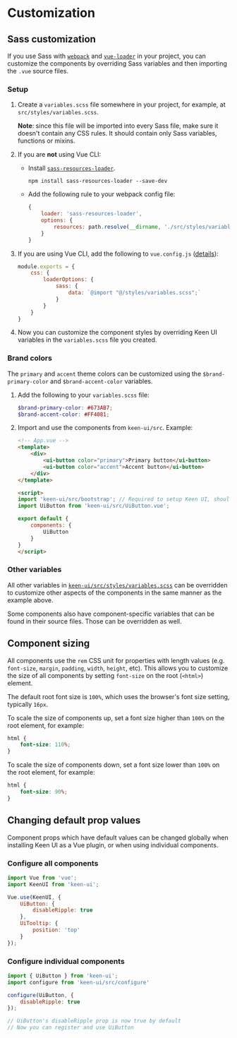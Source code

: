 # Customization

## Sass customization

If you use Sass with [`webpack`](https://webpack.js.org) and [`vue-loader`](https://github.com/vuejs/vue-loader) in your project, you can customize the components by overriding Sass variables and then importing the `.vue` source files.

### Setup

1. Create a `variables.scss` file somewhere in your project, for example, at `src/styles/variables.scss`.

    **Note**: since this file will be imported into every Sass file, make sure it doesn't contain any CSS rules. It should contain only Sass variables, functions or mixins.

2. If you are **not** using Vue CLI:
    - Install [`sass-resources-loader`](https://github.com/shakacode/sass-resources-loader).

        ```
        npm install sass-resources-loader --save-dev
        ```

    - Add the following rule to your webpack config file:

        ```js
        {
            loader: 'sass-resources-loader',
            options: {
                resources: path.resolve(__dirname, './src/styles/variables.scss')
            }
        }
        ```
3. If you are using Vue CLI, add the following to `vue.config.js` ([details](https://cli.vuejs.org/guide/css.html#passing-options-to-pre-processor-loaders)):

    ```js
    module.exports = {
        css: {
            loaderOptions: {
                sass: {
                    data: `@import "@/styles/variables.scss";`
                }
            }
        }
    }
    ```

4. Now you can customize the component styles by overriding Keen UI variables in the `variables.scss` file you created.

### Brand colors

The `primary` and `accent` theme colors can be customized using the `$brand-primary-color` and `$brand-accent-color` variables.

1. Add the following to your `variables.scss` file:

    ```scss
    $brand-primary-color: #673AB7;
    $brand-accent-color: #FF4081;
    ```

2. Import and use the components from `keen-ui/src`. Example:

    ```html
    <!-- App.vue -->
    <template>
        <div>
            <ui-button color="primary">Primary button</ui-button>
            <ui-button color="accent">Accent button</ui-button>
        </div>
    </template>

    <script>
    import 'keen-ui/src/bootstrap'; // Required to setup Keen UI, should be imported only once in your project
    import UiButton from 'keen-ui/src/UiButton.vue';

    export default {
        components: {
            UiButton
        }
    }
    </script>
    ```

### Other variables

All other variables in [`keen-ui/src/styles/variables.scss`](.../src/styles/variables.scss) can be overridden to customize other aspects of the components in the same manner as the example above.

Some components also have component-specific variables that can be found in their source files. Those can be overridden as well.

## Component sizing

All components use the `rem` CSS unit for properties with length values (e.g. `font-size`, `margin`, `padding`, `width`, `height`, etc). This allows you to customize the size of all components by setting `font-size` on the root (`<html>`) element.

The default root font size is `100%`, which uses the browser's font size setting, typically `16px`.

To scale the size of components up, set a font size higher than `100%` on the root element, for example:

```css
html {
    font-size: 110%;
}
```

To scale the size of components down, set a font size lower than `100%` on the root element, for example:

```css
html {
    font-size: 90%;
}
```

## Changing default prop values

Component props which have default values can be changed globally when installing Keen UI as a Vue plugin, or when using individual components.

### Configure all components

```js
import Vue from 'vue';
import KeenUI from 'keen-ui';

Vue.use(KeenUI, {
    UiButton: {
        disableRipple: true
    },
    UiTooltip: {
        position: 'top'
    }
});
```

### Configure individual components

```js
import { UiButton } from 'keen-ui';
import configure from 'keen-ui/src/configure'

configure(UiButton, {
    disableRipple: true
});

// UiButton's disableRipple prop is now true by default
// Now you can register and use UiButton
```
